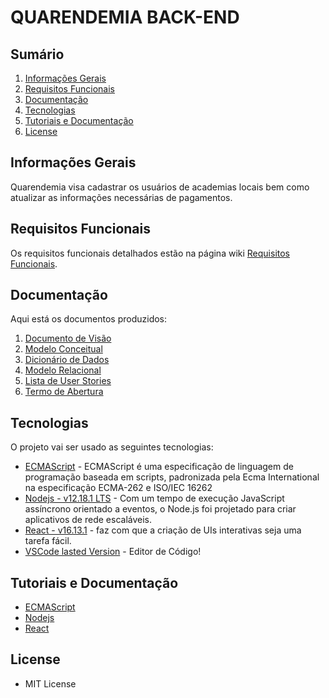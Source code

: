# QUARENDEMIA BACK-END

## Sumário

1. [Informações Gerais]()
2. [Requisitos Funcionais]()
3. [Documentação](##Documentação)
4. [Tecnologias]()
5. [Tutoriais e Documentação]()
6. [License](#license)

## Informações Gerais

Quarendemia visa cadastrar os usuários de academias locais bem como atualizar as informações necessárias de pagamentos.

## Requisitos Funcionais

Os requisitos funcionais detalhados estão na página wiki [Requisitos Funcionais](docs/docVisao.md).

## Documentação

Aqui está os documentos produzidos:

1. [Documento de Visão](docs/docVisao.md)
2. [Modelo Conceitual](docs/modConceitual.md)
3. [Dicionário de Dados](docs/dicionarioDados.md)
4. [Modelo Relacional](docs/modRelacional.md)
5. [Lista de User Stories](docs/listaUserStories.md)
6. [Termo de Abertura](docs/termAbertura.md)

## Tecnologias

O projeto vai ser usado as seguintes tecnologias:

- [ECMAScript](https://developer.mozilla.org/pt-BR/docs/Aprender/JavaScript) - ECMAScript é uma especificação de linguagem de programação baseada em scripts, padronizada pela Ecma International na especificação ECMA-262 e ISO/IEC 16262
- [Nodejs - v12.18.1 LTS](https://nodejs.org/pt-br/) - Com um tempo de execução JavaScript assíncrono orientado a eventos, o Node.js foi projetado para criar aplicativos de rede escaláveis.
- [React - v16.13.1](https://pt-br.reactjs.org/) - faz com que a criação de UIs interativas seja uma tarefa fácil.
- [VSCode lasted Version]() - Editor de Código!

## Tutoriais e Documentação

- [ECMAScript](https://developer.mozilla.org/pt-BR/docs/Aprender/JavaScript)
- [Nodejs](https://nodejs.org/en/docs/)
- [React](https://pt-br.reactjs.org/tutorial/tutorial.html)

## License

- MIT License
